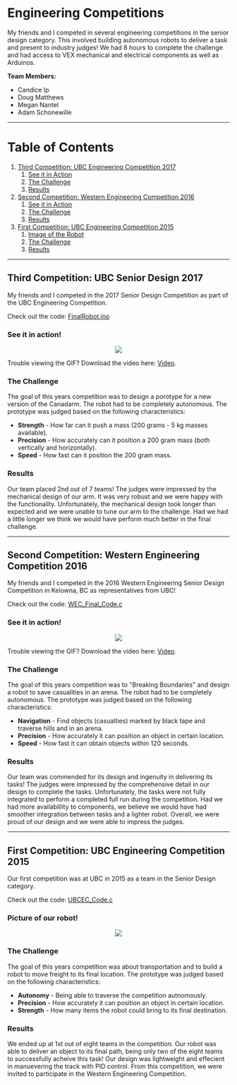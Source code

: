 # Engineering Competitions
My friends and I competed in several engineering competitions in the senior design category. This involved building autonomous robots to deliver a task and present to industry judges! We had 8 hours to complete the challenge and had access to VEX mechanical and electrical components as well as Arduinos. 

**Team Members:**
* Candice Ip
* Doug Matthews
* Megan Nantel
* Adam Schonewille

---
# Table of Contents
1. [Third Competition: UBC Engineering Competition 2017](#third)
	1. [See it in Action](#third1)
	2. [The Challenge](#third2)
	3. [Results](#third3)
2. [Second Competition: Western Engineering Competition 2016](#second)
	1. [See it in Action](#second1)
	2. [The Challenge](#second2)
	3. [Results](#second3)
3. [First Competition: UBC Engineering Competition 2015](#first)
	1. [Image of the Robot](#first1)
	2. [The Challenge](#first2)
	3. [Results](#first3)


---


## Third Competition: UBC Senior Design 2017 <a name="third"></a>
My friends and I competed in the 2017 Senior Design Competition as part of the UBC Engineering Competition. 

Check out the code: [FinalRobot.ino](UBC_EC-2017/Code/FinalRobot.ino)


### See it in action! <a name="third1"></a>

<p align="center"> 
<img src="UBC_EC-2017/arm.gif">
</p>

Trouble viewing the GIF? Download the video here: [Video](UBC_EC-2017/arm.mp4).

### The Challenge <a name="third2"></a>
The goal of this years competition was to design a porotype for a new version of the Canadarm. The robot had to be completely autonomous. The prototype was judged based on the following characteristics:
* **Strength** - How far can it push a mass (200 grams - 5 kg masses available).
* **Precision** - How accurately can it position a 200 gram mass (both vertically and horizontally).
* **Speed** - How fast can it position the 200 gram mass.

### Results <a name="third3"></a>
Our team placed 2nd out of 7 teams! The judges were impressed by the mechanical design of our arm. It was very robust and we were happy with the functionality. Unfortunately, the mechanical design took longer than expected and we were unable to tune our arm to the challenge. Had we had a little longer we think we would have perform much better in the final challenge.



---

## Second Competition: Western Engineering Competition 2016 <a name="second"></a>
My friends and I competed in the 2016 Western Engineering Senior Design Competition in Kelowna, BC as representatives from UBC!

Check out the code: [WEC_Final_Code.c](WEC-2016/Code/WEC_Final_Code.c)

### See it in action! <a name="second1"></a>

<p align="center"> 
<img src="WEC-2016/pid.gif">
</p>

Trouble viewing the GIF? Download the video here: [Video](WEC-2016/pid.mp4).

### The Challenge <a name="second2"></a>
The goal of this years competition was to "Breaking Boundaries" and design a robot to save casualities in an arena. The robot had to be completely autonomous. The prototype was judged based on the following characteristics:
* **Navigation** - Find objects (casualties) marked by black tape and traverse hills and in an arena.
* **Precision** - How accurately it can position an object in certain location.
* **Speed** - How fast it can obtain objects within 120 seconds.

### Results <a name="second3"></a>
Our team was commended for its design and ingenuity in delivering its tasks! The judges were impressed by the comprehensive detail in our design to complete the tasks. Unfortunately, the tasks were not fully integrated to perform a completed full run during the competition. Had we had more availablility to components, we believe we would have had smoother integration between tasks and a lighter robot. Overall, we were proud of our design and we were able to impress the judges. 


---



## First Competition: UBC Engineering Competition 2015 <a name="first"></a>
Our first competition was at UBC in 2015 as a team in the Senior Design category. 

Check out the code: [UBCEC_Code.c](UBC_EC-2015/Code/UBCEC_Code.c)


### Picture of our robot! <a name="first1"></a>

<p align="center"> 
<img src="UBC_EC-2015/ubcec2015.jpg">
</p>


### The Challenge <a name="first2"></a>
The goal of this years competition was about transportation and to build a robot to move freight to its final location. The prototype was judged based on the following characteristics:
* **Autonomy** - Being able to traverse the competition autnomously.
* **Precision** - How accurately it can position an object in certain location.
* **Strength** - How many items the robot could bring to its final destination.

### Results <a name="first3"></a>
We ended up at 1st out of eight teams in the competition. Our robot was able to deliver an object to its final path, being only two of the eight teams to successfully acheive this task! Our design was lightweight and effecient in manuevering the track with PID control. From this competition, we were invited to participate in the Western Engineering Competition. 

